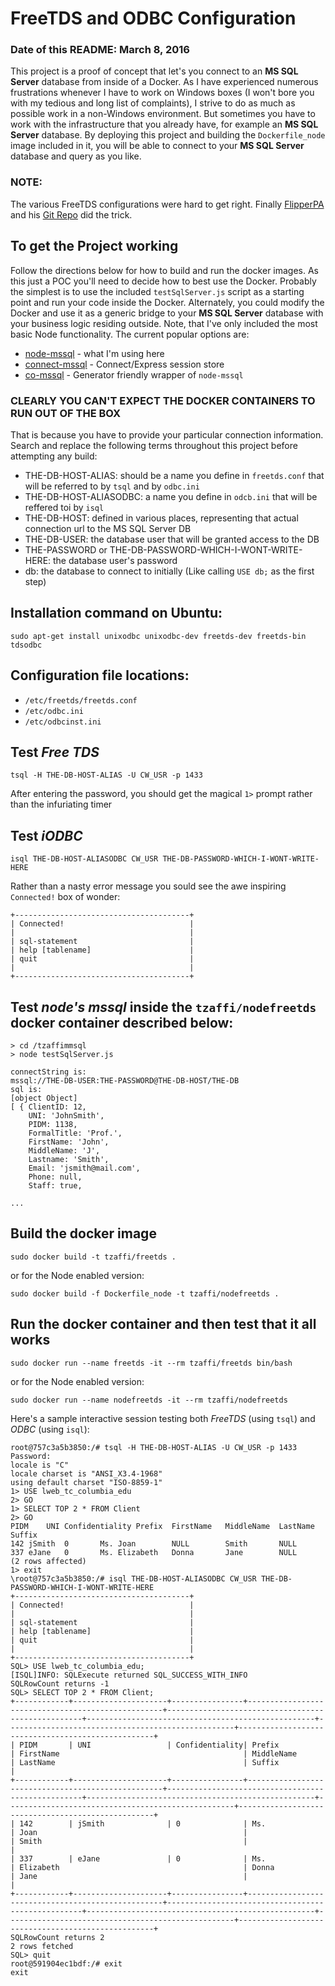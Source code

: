 # FreeTDS and ODBC Configuration

### Date of this README: March 8, 2016

This project is a proof of concept that let's you connect to an **MS SQL Server** database from inside of a Docker.
As I have experienced numerous frustrations whenever I have to work on Windows boxes (I won't bore you
with my tedious and long list of complaints), I strive to do as much as possible work in a non-Windows environment.
But sometimes you have to work with the infrastructure that you already have, for example an **MS SQL Server** database.
By deploying this project and building the `Dockerfile_node` image included in it, you will be able to 
connect to your **MS SQL Server** database and query as you like.

### NOTE:

The various FreeTDS configurations were hard to get right. Finally [FlipperPA](http://stackoverflow.com/questions/33341510/how-to-install-freetds-in-linux)
and his [Git Repo](https://github.com/FlipperPA/django-python3-vagrant/tree/master/examples) did the trick.

## To get the Project working

Follow the directions below for how to build and run the docker images. As this just a POC you'll need to decide
how to best use the Docker. Probably the simplest is to use the included `testSqlServer.js` script as a starting point
and run your code inside the Docker. Alternately, you could modify the Docker and use it as a generic bridge to your
**MS SQL Server** database with your business logic residing outside.
Note, that I've only included the most basic Node functionality. The current popular options are:
* [node-mssql](https://www.npmjs.com/package/mssql) - what I'm using here
* [connect-mssql](https://github.com/patriksimek/connect-mssql) - Connect/Express session store
* [co-mssql](https://github.com/patriksimek/co-mssql) - Generator friendly wrapper of `node-mssql`

### CLEARLY YOU CAN'T EXPECT THE DOCKER CONTAINERS TO RUN OUT OF THE BOX
That is because you have to provide your particular connection information. Search and replace the following
terms throughout this project before attempting any build:
* THE-DB-HOST-ALIAS: should be a name you define in `freetds.conf` that will be referred to by `tsql` and by `odbc.ini`
* THE-DB-HOST-ALIASODBC: a name you define in `odcb.ini` that will be reffered toi by `isql`
* THE-DB-HOST: defined in various places, representing that actual connection url to the MS SQL Server DB
* THE-DB-USER: the database user that will be granted access to the DB
* THE-PASSWORD or THE-DB-PASSWORD-WHICH-I-WONT-WRITE-HERE: the database user's password
* db: the database to connect to initially (Like calling `USE db;` as the first step)

## Installation command on Ubuntu:
```
sudo apt-get install unixodbc unixodbc-dev freetds-dev freetds-bin tdsodbc
```

## Configuration file locations:

* `/etc/freetds/freetds.conf`
* `/etc/odbc.ini`
* `/etc/odbcinst.ini`


## Test *Free TDS*

```
tsql -H THE-DB-HOST-ALIAS -U CW_USR -p 1433
```
After entering the password, you should get the magical `1>` prompt rather than the infuriating timer

## Test *iODBC*

```
isql THE-DB-HOST-ALIASODBC CW_USR THE-DB-PASSWORD-WHICH-I-WONT-WRITE-HERE
```

Rather than a nasty error message you sould see the awe inspiring `Connected!` box of wonder:

```
+---------------------------------------+
| Connected!                            |
|                                       |
| sql-statement                         |
| help [tablename]                      |
| quit                                  |
|                                       |
+---------------------------------------+
```

## Test *node's mssql* inside the `tzaffi/nodefreetds` docker container described below:

```
> cd /tzaffimmsql
> node testSqlServer.js

connectString is:
mssql://THE-DB-USER:THE-PASSWORD@THE-DB-HOST/THE-DB
sql is:
[object Object]
[ { ClientID: 12,
    UNI: 'JohnSmith',
    PIDM: 1138,
    FormalTitle: 'Prof.',
    FirstName: 'John',
    MiddleName: 'J',
    Lastname: 'Smith',
    Email: 'jsmith@mail.com',
    Phone: null,
    Staff: true,

...
```

## Build the docker image
```
sudo docker build -t tzaffi/freetds .
```
or for the Node enabled version:
```
sudo docker build -f Dockerfile_node -t tzaffi/nodefreetds .
```

## Run the docker container and then test that it all works
```
sudo docker run --name freetds -it --rm tzaffi/freetds bin/bash
```
or for the Node enabled version:
```
sudo docker run --name nodefreetds -it --rm tzaffi/nodefreetds
```

Here's a sample interactive session testing both *FreeTDS* (using `tsql`) and *ODBC* (using `isql`):
```
root@757c3a5b3850:/# tsql -H THE-DB-HOST-ALIAS -U CW_USR -p 1433
Password:
locale is "C"
locale charset is "ANSI_X3.4-1968"
using default charset "ISO-8859-1"
1> USE lweb_tc_columbia_edu
2> GO
1> SELECT TOP 2 * FROM Client
2> GO
PIDM	UNI	Confidentiality	Prefix	FirstName	MiddleName	LastName	Suffix
142	jSmith	0		Ms.	Joan		NULL		Smith   	NULL
337	eJane	0		Ms.	Elizabeth	Donna		Jane		NULL
(2 rows affected)
1> exit
\root@757c3a5b3850:/# isql THE-DB-HOST-ALIASODBC CW_USR THE-DB-PASSWORD-WHICH-I-WONT-WRITE-HERE
+---------------------------------------+
| Connected!                            |
|                                       |
| sql-statement                         |
| help [tablename]                      |
| quit                                  |
|                                       |
+---------------------------------------+
SQL> USE lweb_tc_columbia_edu;
[ISQL]INFO: SQLExecute returned SQL_SUCCESS_WITH_INFO
SQLRowCount returns -1
SQL> SELECT TOP 2 * FROM Client;
+------------+---------------------+----------------+---------------------------------------------------+---------------------------------------------------+---------------------------------------------------+---------------------------------------------------+---------------------------------------------------+
| PIDM       | UNI                 | Confidentiality| Prefix                                            | FirstName                                         | MiddleName                                        | LastName                                          | Suffix                                            |
+------------+---------------------+----------------+---------------------------------------------------+---------------------------------------------------+---------------------------------------------------+---------------------------------------------------+---------------------------------------------------+
| 142        | jSmith              | 0              | Ms.                                               | Joan                                              |                                                   | Smith                                             |                                                   |
| 337        | eJane               | 0              | Ms.                                               | Elizabeth                                         | Donna                                             | Jane                                              |                                                   |
+------------+---------------------+----------------+---------------------------------------------------+---------------------------------------------------+---------------------------------------------------+---------------------------------------------------+---------------------------------------------------+
SQLRowCount returns 2
2 rows fetched
SQL> quit
root@591904ec1bdf:/# exit
exit
```
